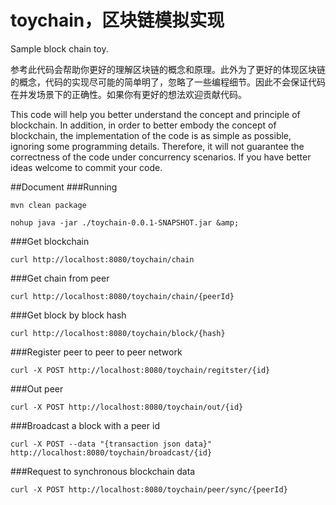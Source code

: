 # toychain，区块链模拟实现
Sample block chain toy.

参考此代码会帮助你更好的理解区块链的概念和原理。此外为了更好的体现区块链的概念，代码的实现尽可能的简单明了，忽略了一些编程细节。因此不会保证代码在并发场景下的正确性。如果你有更好的想法欢迎贡献代码。

This code will help you better understand the concept and principle of blockchain. In addition, in order to better embody the concept of blockchain, the implementation of the code is as simple as possible, ignoring some programming details.
Therefore, it will not guarantee the correctness of the code under concurrency scenarios. If you have better ideas welcome to commit your code.

##Document
###Running
```
mvn clean package
```
```
nohup java -jar ./toychain-0.0.1-SNAPSHOT.jar &amp;
```
###Get blockchain
```
curl http://localhost:8080/toychain/chain
```
###Get chain from peer
```
curl http://localhost:8080/toychain/chain/{peerId}
```
###Get block by block hash
```
curl http://localhost:8080/toychain/block/{hash}
```
###Register peer to peer to peer network
```
curl -X POST http://localhost:8080/toychain/regitster/{id}
```
###Out peer
```
curl -X POST http://localhost:8080/toychain/out/{id}
```
###Broadcast a block with a peer id
```
curl -X POST --data "{transaction json data}" http://localhost:8080/toychain/broadcast/{id}
```
###Request to synchronous blockchain data
```
curl -X POST http://localhost:8080/toychain/peer/sync/{peerId}
```

